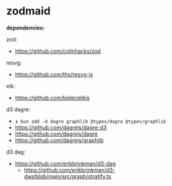 # zodmaid

**dependencies:**

zod:
- https://github.com/colinhacks/zod

resvg:
- https://github.com/thx/resvg-js

elk:
- https://github.com/kieler/elkjs

d3 dagre:
- `❯ bun add -d dagre graphlib @types/dagre @types/graphlib`
- https://github.com/dagrejs/dagre-d3
- https://github.com/dagrejs/dagre
- https://github.com/dagrejs/graphlib

d3 dag:
- https://github.com/erikbrinkman/d3-dag
  - https://github.com/erikbrinkman/d3-dag/blob/main/src/graph/stratify.ts
